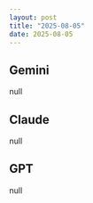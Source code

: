 ```yaml
---
layout: post
title: "2025-08-05"
date: 2025-08-05
---
```


## Gemini

null

## Claude

null

## GPT

null
